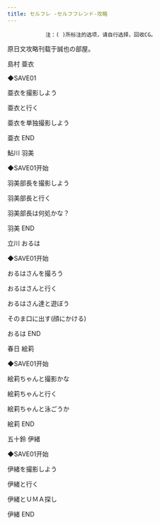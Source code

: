 ```yaml
---
title: セルフレ -セルフフレンド-攻略
---
```


                注：( )所标注的选项，请自行选择，回收CG。

原日文攻略刊载于誠也の部屋。



島村 亜衣



◆SAVE01

亜衣を撮影しよう

亜衣と行く

亜衣を単独撮影しよう



亜衣 END



鮎川 羽美



◆SAVE01开始

羽美部長を撮影しよう

羽美部長と行く

羽美部長は何処かな？



羽美 END



立川 おるは



◆SAVE01开始

おるはさんを撮ろう

おるはさんと行く

おるはさん達と遊ぼう

そのま口に出す(顔にかける)



おるは END



春日 絵莉



◆SAVE01开始

絵莉ちゃんと撮影かな

絵莉ちゃんと行く

絵莉ちゃんと泳ごうか



絵莉 END



五十鈴 伊緒



◆SAVE01开始

伊緒を撮影しよう

伊緒と行く

伊緒とＵＭＡ探し



伊緒 END


              
